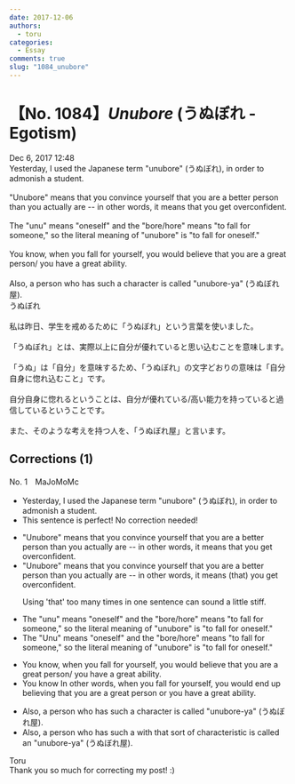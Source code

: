 ```yaml
---
date: 2017-12-06
authors:
  - toru
categories:
  - Essay
comments: true
slug: "1084_unubore"
---
```


# 【No. 1084】<strong><em>Unubore</em></strong> (うぬぼれ - Egotism)
<div class="date">Dec 6, 2017 12:48</div>
<div id="post"><div id="body_show_ori">
Yesterday, I used the Japanese term "unubore" (うぬぼれ), in order to admonish a student.<br/><br/>"Unubore" means that you convince yourself that you are a better person than you actually are -- in other words, it means that you get overconfident.<br/><br/>The "unu" means "oneself" and the "bore/hore" means "to fall for someone," so the literal meaning of "unubore" is "to fall for oneself." <br/><br/>You know, when you fall for yourself, you would believe that you are a great person/ you have a great ability.<br/><br/>Also, a person who has such a character is called "unubore-ya" (うぬぼれ屋).
</div></div>

<!-- more -->

<div id="post_ja"><div id="body_show_mo">
うぬぼれ<br/><br/>私は昨日、学生を戒めるために「うぬぼれ」という言葉を使いました。<br/><br/>「うぬぼれ」とは、実際以上に自分が優れていると思い込むことを意味します。<br/><br/>「うぬ」は「自分」を意味するため、「うぬぼれ」の文字どおりの意味は「自分自身に惚れ込むこと」です。<br/><br/>自分自身に惚れるということは、自分が優れている/高い能力を持っていると過信しているということです。<br/><br/>また、そのような考えを持つ人を、「うぬぼれ屋」と言います。
</div></div>

## Corrections (1)
<div id="block"><div class="first_name"> No. 1　<span class="just_name">MaJoMoMc</span></div><div id="block2">
<ul class="correction_field">
<li class="incorrect">Yesterday, I used the Japanese term "unubore" (うぬぼれ), in order to admonish a student.</li>
<li class="corrected perfect">This sentence is perfect! No correction needed!</li>
</ul>
<ul class="correction_field">
<li class="incorrect">"Unubore" means that you convince yourself that you are a better person than you actually are -- in other words, it means that you get overconfident.</li>
<li class="corrected correct">
"Unubore" means that you convince yourself that you are a better person than you actually are -- in other words, it means <span class="f_gray">(that)</span> you get overconfident.
<p class="correction_comment">Using 'that' too many times in one sentence can sound a little stiff.</p>
</li>
</ul>
<ul class="correction_field">
<li class="incorrect">The "unu" means "oneself" and the "bore/hore" means "to fall for someone," so the literal meaning of "unubore" is "to fall for oneself." </li>
<li class="corrected correct">
<span class="sline">The </span>"Unu" means "oneself" and <span class="sline">the </span>"bore/hore" means "to fall for someone," so the literal meaning of "unubore" is "to fall for oneself." 
</li>
</ul>
<ul class="correction_field">
<li class="incorrect">You know, when you fall for yourself, you would believe that you are a great person/ you have a great ability.</li>
<li class="corrected correct">
<span class="sline">You know</span> <span class="f_blue">In other words</span>, when you fall for yourself, you <span class="sline">would </span><span class="f_blue">end up</span> believ<span class="f_blue">ing</span> that you are a great person <span class="f_blue">or </span>you have a great ability.
</li>
</ul>
<ul class="correction_field">
<li class="incorrect">Also, a person who has such a character is called "unubore-ya" (うぬぼれ屋).</li>
<li class="corrected correct">
Also, a person <span class="sline">who has such</span> <span class="sline">a</span> <span class="f_blue">with that sort of</span> character<span class="f_blue">istic</span> is called <span class="f_blue">an </span>"unubore-ya" (うぬぼれ屋).
</li>
</ul>
</div><div class="name"><span class="just_name">Toru</span><br>
Thank you so much for correcting my post! :)
</div>
</div>
